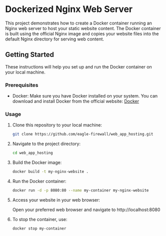# Dockerized Nginx Web Server

This project demonstrates how to create a Docker container running an Nginx web server to host your static website content. The Docker container is built using the official Nginx image and copies your website files into the default Nginx directory for serving web content.

## Getting Started

These instructions will help you set up and run the Docker container on your local machine.

### Prerequisites

- Docker: Make sure you have Docker installed on your system. You can download and install Docker from the official website: [Docker](https://www.docker.com/get-started)

### Usage

1. Clone this repository to your local machine:

   ```bash
   git clone https://github.com/eagle-firewall/web_app_hosting.git

2. Navigate to the project directory:
   ```bash
   cd web_app_hosting

3. Build the Docker image:

   ```bash
   docker build -t my-nginx-website .

4. Run the Docker container:

   ```bash
   docker run -d -p 8080:80 --name my-container my-nginx-website

5. Access your website in your web browser:

   Open your preferred web browser and navigate to http://localhost:8080

6. To stop the container, use:

   ```bash
   docker stop my-container



